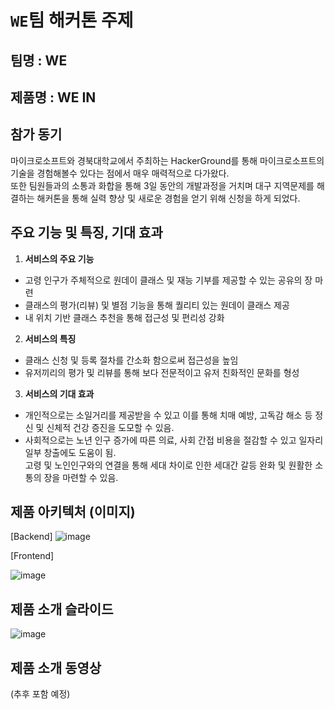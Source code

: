 # `WE`팀 해커톤 주제

## 팀명 : **WE** 

## 제품명 : **WE IN** 

## 참가 동기
마이크로소프트와 경북대학교에서 주최하는 HackerGround를 통해 마이크로소프트의 기술을 경험해볼수 있다는 점에서 매우 매력적으로 다가왔다.<br> 
또한 팀원들과의 소통과 화합을 통해 3일 동안의 개발과정을 거치며 대구 지역문제를 해결하는 해커톤을 통해 실력 향상 및 새로운 경험을 얻기 위해 신청을 하게 되었다.

## 주요 기능 및 특징, 기대 효과

1. **서비스의 주요 기능** 
 - 고령 인구가 주체적으로 원데이 클래스 및 재능 기부를 제공할 수 있는 공유의 장 마련
 - 클래스의 평가(리뷰) 및 별점 기능을 통해 퀄리티 있는 원데이 클래스 제공
 - 내 위치 기반 클래스 추천을 통해 접근성 및 편리성 강화


2. **서비스의 특징** 
- 클래스 신청 및 등록 절차를 간소화 함으로써 접근성을 높임
- 유저끼리의 평가 및 리뷰를 통해 보다 전문적이고 유저 친화적인 문화를 형성

3. **서비스의 기대 효과** 
- 개인적으로는 소일거리를 제공받을 수 있고 이를 통해 치매 예방, 고독감 해소 등 정신 및 신체적 건강 증진을 도모할 수 있음.
- 사회적으로는 노년 인구 증가에 따른 의료, 사회 간접 비용을 절감할 수 있고 일자리 일부 창출에도 도움이 됨. <br> 고령 및 노인인구와의 연결을 통해 세대 차이로 인한 세대간 갈등 완화 및 원활한 소통의 장을 마련할 수 있음.

## 제품 아키텍처 (이미지)
[Backend]
![image](https://github.com/hackersground-kr/WE/assets/87405971/3726737a-6418-4167-ae94-12d6f5cd7eee)

[Frontend]

![image](https://github.com/hackersground-kr/WE/assets/87405971/ed2b0c5b-2a53-428e-9bf6-861617dc5750)



## 제품 소개 슬라이드
![image](https://github.com/hwiiy/WE/assets/87405971/95fb76da-74e1-4e29-bc15-48d0d3a69f84)


## 제품 소개 동영상
(추후 포함 예정)
